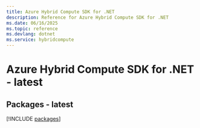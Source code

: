 ```yaml
---
title: Azure Hybrid Compute SDK for .NET
description: Reference for Azure Hybrid Compute SDK for .NET
ms.date: 06/16/2025
ms.topic: reference
ms.devlang: dotnet
ms.service: hybridcompute
---
```

# Azure Hybrid Compute SDK for .NET - latest
## Packages - latest
[!INCLUDE [packages](hybrid-compute-index.md)]